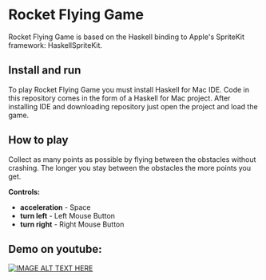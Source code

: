 # Rocket Flying Game

Rocket Flying Game is based on the Haskell binding to Apple's SpriteKit framework: HaskellSpriteKit.

## Install and run
To play Rocket Flying Game you must install Haskell for Mac IDE. Code in this repository comes in the form of a Haskell for Mac project. After installing IDE and downloading repository just open the project and load the game.

## How to play

Collect as many points as possible by flying between the obstacles without crashing. The longer you stay between the obstacles the more points you get.

**Controls:**
- **acceleration** - Space
- **turn left** - Left Mouse Button
- **turn right** - Right Mouse Button

## Demo on youtube:

[![IMAGE ALT TEXT HERE](https://img.youtube.com/vi/IC88DH6Gb_c/0.jpg)](https://www.youtube.com/watch?v=IC88DH6Gb_c)

